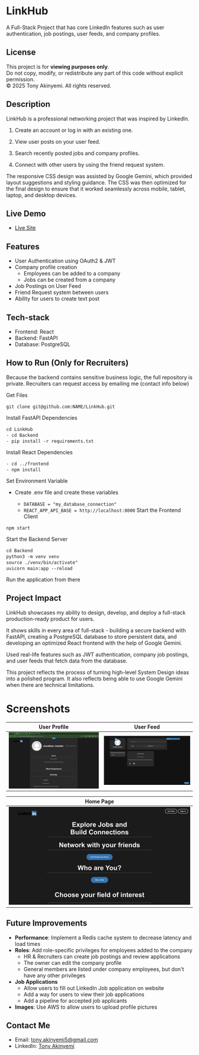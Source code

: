 # LinkHub
A Full-Stack Project that has core LinkedIn features such as user authentication, job postings, user feeds, and company profiles.
## License
This project is for **viewing purposes only**.  
Do not copy, modify, or redistribute any part of this code without explicit permission.  
© 2025 Tony Akinyemi. All rights reserved.



## Description
LinkHub is a professional networking project that was inspired by LinkedIn.

1. Create an account or log in with an existing one.

2. View user posts on your user feed.

3. Search recently posted jobs and company profiles.

4. Connect with other users by using the friend request system.

The responsive CSS design was assisted by Google Gemini, which provided layout suggestions and styling guidance. The CSS was then optimized for the final design to ensure that it worked seamlessly across mobile, tablet, laptop, and desktop devices.

## Live Demo
- [Live Site](https://delicate-starburst-7bb860.netlify.app/)

## Features
- User Authentication using OAuth2 & JWT
- Company profile creation
    - Employees can be added to a company
    - Jobs can be created from a company
- Job Postings on User Feed
- Friend Request system between users
- Ability for users to create text post
  
## Tech-stack
- Frontend: React
- Backend: FastAPI
- Database: PostgreSQL


## How to Run (Only for Recruiters)

Because the backend contains sensitive business logic, the full repository is private. Recruiters can request access by emailing me (contact info below)

Get Files
```Terminal
git clone git@github.com:NAME/LinkHub.git
```
Install FastAPI Dependencies
```Terminal
cd LinkHub
- cd Backend
- pip install -r requirements.txt
```
Install React Dependencies
```Terminal
- cd ../frontend
- npm install
```
Set Environment Variable
- Create .env file and create these variables
  
  - `DATABASE = "my_database_connection"`
  - `REACT_APP_API_BASE = http://localhost:8000`
Start the Frontend Client
```Terminal
npm start
```
Start the Backend Server
```Terminal
cd Backend
python3 -m venv venv
source ./venv/bin/activate"
uvicorn main:app --reload
```
Run the application from there

## Project Impact
LinkHub showcases my ability to design, develop, and deploy a full-stack production-ready product for users.

It shows skills in every area of full-stack - building a secure backend with FastAPI, creating a PostgreSQL database to store persistent data, and developing an optimized React frontend with the help of Google Gemini.

Used real-life features such as JWT authentication, company job postings, and user feeds that fetch data from the database.

This project reflects the process of turning high-level System Design ideas into a polished program. It also reflects being able to use Google Gemini when there are technical limitations.

# Screenshots
| User Profile | User Feed |
|--------------|-----------|
| ![User-Profile Page](assets/Screen-shot-user-profile.png) | ![User-Feed Page](assets/Screen-shot-user-feed.png) |

| Home Page |
|-----------|
| ![Home Page](assets/Screen-shot-home.png) | ![Mobile View](assets/mobile.png) |


## Future Improvements
- **Performance**: Implement a Redis cache system to decrease latency and load times
- **Roles**: Add role-specific privileges for employees added to the company
  - HR & Recruiters can create job postings and review applications
  - The owner can edit the company profile
  - General members are listed under company employees, but don't have any other privileges
- **Job Applications**
  - Allow users to fill out LinkedIn Job application on website
  - Add a way for users to view their job applications
  - Add a pipeline for accepted job applicants
- **Images**: Use AWS to allow users to upload profile pictures


## Contact Me
- Email: tony.akinyemi5@gmail.com
- LinkedIn: [Tony Akinyemi](https://www.linkedin.com/in/tony-akinyemi/)


